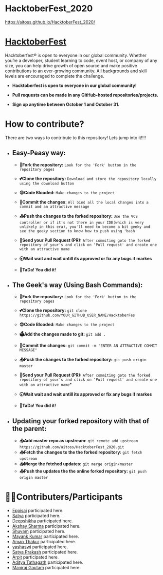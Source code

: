 # HacktoberFest_2020
https://aitoss.github.io/HacktoberFest_2020/

# [HacktoberFest](https://hacktoberfest.digitalocean.com/)

Hacktoberfest® is open to everyone in our global community. Whether you’re a developer, student learning to code, event host, or company of any size, you can help drive growth of open source and make positive contributions to an ever-growing community. All backgrounds and skill levels are encouraged to complete the challenge.

- **Hacktoberfest is open to everyone in our global community!**

- **Pull requests can be made in any GitHub-hosted repositories/projects.**

- **Sign up anytime between October 1 and October 31.**

# How to contribute?

There are two ways to contribute to this repository! Lets jump into it!!!!

- ## Easy-Peasy way:

  - **🍴Fork the repository:**  `Look for the 'Fork' button in the repository pages`

  - **💕Clone the repository:**  `Download and store the repository locally using the download button`

  - **😎Code Blooded:**  `Make changes to the project`

  - **📝Commit the changes:** `All bind all the local changes into a commit and an attractive message`

  - **📤Push the changes to the forked repository:** `Use the VCS controller or if it's not there in your IDE(which is very unlikely in this era), you'll need to become a bit geeky and see the geeky section to know how to push using 'bash'`

  - **🙏Send your Pull Request (PR):** `After commiting goto the forked repository of your's and click on 'Pull request' and create one with an attractive name`

  - **🕤Wait wait and wait untill its approved or fix any bugs if markes**

  - **🎉TaDa! You did it!**

- ## The Geek's way (Using Bash Commands):

   - **🍴Fork the repository:** `Look for the 'Fork' button in the repository pages`

   - **💕Clone the repository:** `git clone https://github.com/YOUR_GITHUB_USER_NAME/HacktoberFes`

   - **😎Code Blooded:**  `Make changes to the project`

   - **🗳Add the changes made to git:** `git add .`

   - **📝Commit the changes:** `git commit -m "ENTER AN ATTRACTIVE COMMIT MESSAGE"`

   - **📤Push the changes to the forked repository:** `git push origin master`

   - **🙏Send your Pull Request (PR):** `After commiting goto the forked repository of your's and click on 'Pull request' and create one with an attractive name`*

   - **🕤Wait wait and wait untill its approved or fix any bugs if markes**
   - **🎉TaDa! You did it!**

- ## Updating your forked repository with that of the parent:
  - **📥Add master repo as upstream:** `git remote add upstream https://github.com/aitoss/HacktoberFest_2020.git`
  - **📥Fetch the changes to the the forked repository:** `git fetch upstream`
  - **📥Merge the fetched updates:** `git merge origin/master`
  - **📤Push the updates the the online forked repository:** `git push origin master`

# 👨‍💻Contributers/Participants
+ [Eppisai](http://www.github.com/eppisai) participated here.
+ [Satya](http://www.github.com/satya9500) participated here.
+ [Deepshikha](https://github.com/dipsXD) participated here.
+ [Akshay Sharma](http://www.github.com/AkshaySharma008) participated here.
+ [Shuvam](http://www.github.com/shuvamk) participated here.
+ [Mayank Kumar](https://github.com/mayank-Kr) participated here.
+ [Aman Thakur](https://github.com/jhonsnow456) participated here.
+ [yashaswi](https://www.github.com/Nullcoder9) participated here.
+ [Satya Prakash](https://github.com/Satya-here) participated here.
+ [Arpit](https://github.com/arkumish) participated here.
+ [Aditya Tathagath](https://github.com/adityatathagath) participated here.
+ [Maniraj Gautam](https://github.com/Lucifermaniraj) participated here.
